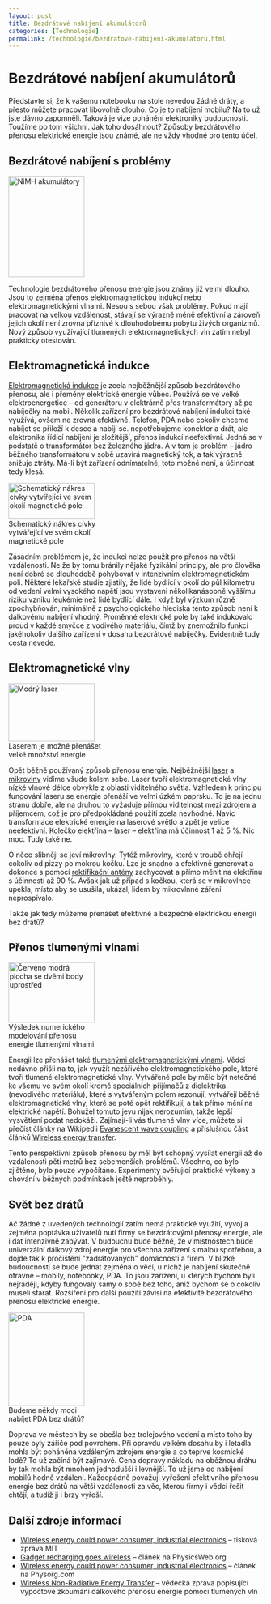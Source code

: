```yaml
---
layout: post
title: Bezdrátové nabíjení akumulátorů
categories: [Technologie]
permalink: /technologie/bezdratove-nabijeni-akumulatoru.html
---
```

# Bezdrátové nabíjení akumulátorů

Představte si, že k vašemu notebooku na stole nevedou žádné dráty, a přesto můžete pracovat libovolně dlouho. Co je to nabíjení mobilu? Na to už jste dávno zapomněli. Taková je vize pohánění elektroniky budoucnosti. Toužíme po tom všichni. Jak toho dosáhnout? Způsoby bezdrátového přenosu elektrické energie jsou známé, ale ne vždy vhodné pro tento účel.

## Bezdrátové nabíjení s problémy

<div class="obry" style="width:167px"><div class="leftbox"><img alt="NiMH akumulátory" height="200" src="http://www.techblog.cz/images/bezdratove-nabijeni-akumulatory.jpg" width="150"/></div></div> 

Technologie bezdrátového přenosu energie jsou známy již velmi dlouho. Jsou to zejména přenos elektromagnetickou indukcí nebo elektromagnetickými vlnami. Nesou s sebou však problémy. Pokud mají pracovat na velkou vzdálenost, stávají se výrazně méně efektivní a zároveň jejich okolí není zrovna příznivé k dlouhodobému pobytu živých organizmů. Nový způsob využívající tlumených elektromagnetických vln zatím nebyl prakticky otestován.

## Elektromagnetická indukce

[Elektromagnetická indukce](http://en.wikipedia.org/wiki/Electromagnetic_induction) je zcela nejběžnější způsob bezdrátového přenosu, ale i přeměny elektrické energie vůbec. Používá se ve velké elektroenergetice – od generátoru v elektrárně přes transformátory až po nabíječky na mobil. Několik zařízení pro bezdrátové nabíjení indukci také využívá, ovšem ne zrovna efektivně. Telefon, PDA nebo cokoliv chceme nabíjet se přiloží k desce a nabíjí se. nepotřebujeme konektor a drát, ale elektronika řídící nabíjení je složitější, přenos indukcí neefektivní. Jedná se v podstatě o transformátor bez železného jádra. A v tom je problém – jádro běžného transformátoru v sobě uzavírá magnetický tok, a tak výrazně snižuje ztráty. Má-li být zařízení odnímatelné, toto možné není, a účinnost tedy klesá.

<div class="obryleft" style="width:187px"><div class="leftbox"><img alt="Schematický nákres cívky vytvířející ve svém okolí magnetické pole" height="72" src="http://www.techblog.cz/images/prenos-energie-civka.gif" width="170"/></div>Schematický nákres cívky vytvářející ve svém okolí magnetické pole</div> 

Zásadním problémem je, že indukci nelze použít pro přenos na větší vzdálenosti. Ne že by tomu bránily nějaké fyzikální principy, ale pro člověka není dobré se dlouhodobě pohybovat v intenzivním elektromagnetickém poli. Některé lékařské studie zjistily, že lidé bydlící v okolí do půl kilometru od vedení velmi vysokého napětí jsou vystaveni několikanásobně vyššímu riziku vzniku leukémie než lidé bydlící dále. I když byl výzkum různě zpochybňován, minimálně z psychologického hlediska tento způsob není k dálkovému nabíjení vhodný. Proměnné elektrické pole by také indukovalo proud v každé smyčce z vodivého materiálu, čímž by znemožnilo funkci jakéhokoliv dalšího zařízení v dosahu bezdrátové nabíječky. Evidentně tudy cesta nevede.

## Elektromagnetické vlny

<div class="obry" style="width:187px"><div class="leftbox"><img alt="Modrý laser" height="115" src="http://www.techblog.cz/images/bezdratovy-prenos-energie-laser.jpg" width="170"/></div>Laserem je možné přenášet velké množství energie</div> 

Opět běžně používaný způsob přenosu energie. Nejběžnější [laser](http://cs.wikipedia.org/wiki/Laser) a [mikrovlny](http://en.wikipedia.org/wiki/Microwave) vidíme všude kolem sebe. Laser tvoří elektromagnetické vlny nízké vlnové délce obvykle z oblasti viditelného světla. Vzhledem k principu fungování laseru se energie přenáší ve velmi úzkém paprsku. To je na jednu stranu dobře, ale na druhou to vyžaduje přímou viditelnost mezi zdrojem a příjemcem, což je pro předpokládané použití zcela nevhodné. Navíc transformace elektrické energie na laserové světlo a zpět je velice neefektivní. Kolečko elektřina – laser – elektřina má účinnost 1 až 5 %. Nic moc. Tudy také ne.

O něco slibněji se jeví mikrovlny. Tytéž mikrovlny, které v troubě ohřejí cokoliv od pizzy po mokrou kočku. Lze je snadno a efektivně generovat a dokonce s pomocí [rektifikační antény](http://en.wikipedia.org/wiki/Rectenna) zachycovat a přímo měnit na elektřinu s účinností až 90 %. Avšak jak už případ s kočkou, která se v mikrovlnce upekla, místo aby se usušila, ukázal, lidem by mikrovlnné záření neprospívalo.

Takže jak tedy můžeme přenášet efektivně a bezpečně elektrickou energii bez drátů?

## Přenos tlumenými vlnami

<div class="obry" style="width:187px"><div class="leftbox"><img alt="Červeno modrá plocha se dvěmi body uprostřed" height="119" src="http://www.techblog.cz/images/bezdratovy-prenos-energie-vysledek-simulace.jpg" width="170"/></div>Výsledek numerického modelování přenosu energie tlumenými vlnami</div> 

Energii lze přenášet také [tlumenými elektromagnetickými vlnami](http://en.wikipedia.org/wiki/Evanescent_waves). Vědci nedávno přišli na to, jak využít nezářivého elektromagnetického pole, které tvoří tlumené elektromagnetické vlny. Vytvářené pole by mělo být netečné ke všemu ve svém okolí kromě speciálních přijímačů z dielektrika (nevodivého materiálu), které s vytvářeným polem rezonují, vytvářejí běžné elektromagnetické vlny, které se poté opět rektifikují, a tak přímo mění na elektrické napětí. Bohužel tomuto jevu nijak nerozumím, takže lepší vysvětlení podat nedokáži. Zajímají-li vás tlumené vlny více, můžete si přečíst články na Wikipedii [Evanescent wave coupling](http://en.wikipedia.org/wiki/Evanescent_wave_coupling) a příslušnou část článků [Wireless energy transfer](http://en.wikipedia.org/wiki/Wireless_energy_transfer#Evanescent_wave_coupling).

Tento perspektivní způsob přenosu by měl být schopný vysílat energii až do vzdálenosti pěti metrů bez sebemenších problémů. Všechno, co bylo zjištěno, bylo pouze vypočítáno. Experimenty ověřující praktické výkony a chování v běžných podmínkách ještě neproběhly.

## Svět bez drátů

Ač žádné z uvedených technologií zatím nemá praktické využití, vývoj a zejména poptávka uživatelů nutí firmy se bezdrátovými přenosy energie, ale i dat intenzivně zabývat. V budoucnu bude běžné, že v místnostech bude univerzální dálkový zdroj energie pro všechna zařízení s malou spotřebou, a dojde tak k pročištění "zadrátovaných" domácností a firem. V blízké budoucnosti se bude jednat zejména o věci, u nichž je nabíjení skutečně otravné – mobily, notebooky, PDA. To jsou zařízení, u kterých bychom byli nejraději, kdyby fungovaly samy o sobě bez toho, aniž bychom se o cokoliv museli starat. Rozšíření pro další použití závisí na efektivitě bezdrátového přenosu elektrické energie.

<div class="obryleft" style="width:167px"><div class="leftbox"><img alt="PDA" height="184" src="http://www.techblog.cz/images/pda-nabijeni-bez-dratu.jpg" width="150"/></div>Budeme někdy moci nabíjet PDA bez drátů?</div> 

Doprava ve městech by se obešla bez trolejového vedení a místo toho by pouze byly zářiče pod povrchem. Při opravdu velkém dosahu by i letadla mohla být poháněna vzdáleným zdrojem energie a co teprve kosmické lodě? To už začíná být zajímavé. Cena dopravy nákladu na oběžnou dráhu by tak mohla být mnohem jednodušší i levnější. To už jsme od nabíjení mobilů hodně vzdáleni. Každopádně považuji vyřešení efektivního přenosu energie bez drátů na větší vzdálenosti za věc, kterou firmy i vědci řešit chtějí, a tudíž ji i brzy vyřeší.

## Další zdroje informací

  * [Wireless energy could power consumer, industrial electronics](http://web.mit.edu/newsoffice/2006/wireless.html) – tisková zpráva MIT
  * [Gadget recharging goes wireless](http://physicsweb.org/articles/news/10/11/12/1) – článek na PhysicsWeb.org
  * [Wireless energy could power consumer, industrial electronics](http://www.physorg.com/news82754873.html) – článek na Physorg.com
  * [Wireless Non-Radiative Energy Transfer](http://arxiv.org/abs/physics/0611063) – vědecká zpráva popisující výpočtové zkoumání dálkového přenosu energie pomocí tlumených vln




